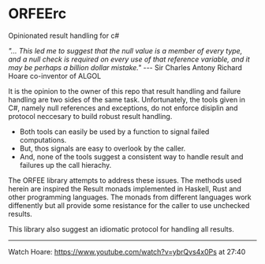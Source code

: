 # ORFEErc
Opinionated result handling for c#

_"... This led me to suggest that the null value is a member of every type, and a null check is required on every use of that reference variable, and it may be perhaps a billion dollar mistake."_ --- Sir Charles Antony Richard Hoare co-inventor of ALGOL 

It is the opinion to the owner of this repo that result handling and failure handling are two sides of the same task.
Unfortunately, the tools given in C#, namely null references and exceptions, do not enforce disiplin and protocol neccesary to build robust result handling.

- Both tools can easily be used by a function to signal failed computations.
- But, thos signals are easy to overlook by the caller.
- And, none of the tools suggest a consistent way to handle result and failures up the call hierachy.

The ORFEE library attempts to address these issues.
The methods used herein are inspired the Result monads implemented in Haskell, Rust and other programming languages.
The monads from different languages work diffenently but all provide some resistance for the caller to use unchecked results.

This library also suggest an idiomatic protocol for handling all results.

---
Watch Hoare: https://www.youtube.com/watch?v=ybrQvs4x0Ps at 27:40
